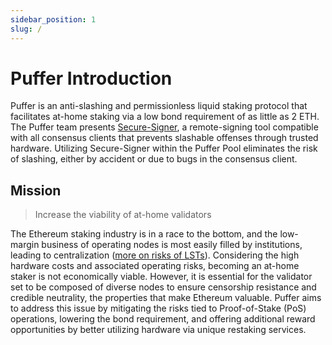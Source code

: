 ```yaml
---
sidebar_position: 1
slug: /
---
```


# Puffer Introduction

Puffer is an anti-slashing and permissionless liquid staking protocol that facilitates at-home staking via a low bond requirement of as little as 2 ETH. The Puffer team presents [Secure-Signer](tech/securesigner.md), a remote-signing tool compatible with all consensus clients that prevents slashable offenses through trusted hardware. Utilizing Secure-Signer within the Puffer Pool eliminates the risk of slashing, either by accident
or due to bugs in the consensus client.

## Mission
> Increase the viability of at-home validators 

The Ethereum staking industry is in a race to the bottom, and the low-margin business of operating nodes is most easily filled by institutions, leading to centralization ([more on risks of LSTs](https://notes.ethereum.org/@djrtwo/risks-of-lsd)). Considering the high hardware costs and associated operating risks, becoming an at-home staker is not economically viable. However, it is essential for the validator set to be composed of diverse nodes to ensure censorship resistance and credible neutrality, the properties that make Ethereum valuable. Puffer aims to address this issue by mitigating the risks tied to Proof-of-Stake (PoS) operations, lowering the bond requirement, and offering additional reward opportunities by better utilizing hardware via unique restaking services. 
